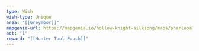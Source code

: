 ```yaml
---
type: Wish
wish-type: Unique
area: "[[Greymoor]]"
mapgenie-url: https://mapgenie.io/hollow-knight-silksong/maps/pharloom?locationIds=478042
act: "1"
reward: "[[Hunter Tool Pouch]]"
---
```

